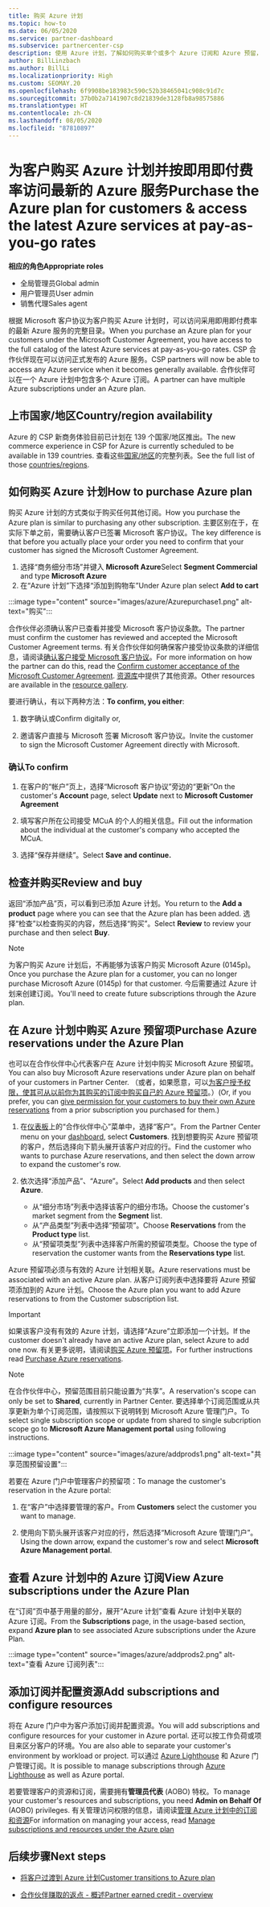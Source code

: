 ```yaml
---
title: 购买 Azure 计划
ms.topic: how-to
ms.date: 06/05/2020
ms.service: partner-dashboard
ms.subservice: partnercenter-csp
description: 使用 Azure 计划，了解如何购买单个或多个 Azure 订阅和 Azure 预留，如何配置资源，以及如何查看或添加订阅。
author: BillLinzbach
ms.author: BillLi
ms.localizationpriority: High
ms.custom: SEOMAY.20
ms.openlocfilehash: 6f9908be183983c590c52b38465041c908c91d7c
ms.sourcegitcommit: 37b0b2a7141907c8d21839de3128fb8a98575886
ms.translationtype: HT
ms.contentlocale: zh-CN
ms.lasthandoff: 08/05/2020
ms.locfileid: "87810897"
---
```

# <a name="purchase-the-azure-plan-for-customers--access-the-latest-azure-services-at-pay-as-you-go-rates"></a><span data-ttu-id="4cec1-103">为客户购买 Azure 计划并按即用即付费率访问最新的 Azure 服务</span><span class="sxs-lookup"><span data-stu-id="4cec1-103">Purchase the Azure plan for customers & access the latest Azure services at pay-as-you-go rates</span></span>

<span data-ttu-id="4cec1-104">**相应的角色**</span><span class="sxs-lookup"><span data-stu-id="4cec1-104">**Appropriate roles**</span></span>
- <span data-ttu-id="4cec1-105">全局管理员</span><span class="sxs-lookup"><span data-stu-id="4cec1-105">Global admin</span></span>
- <span data-ttu-id="4cec1-106">用户管理员</span><span class="sxs-lookup"><span data-stu-id="4cec1-106">User admin</span></span>
- <span data-ttu-id="4cec1-107">销售代理</span><span class="sxs-lookup"><span data-stu-id="4cec1-107">Sales agent</span></span>

<span data-ttu-id="4cec1-108">根据 Microsoft 客户协议为客户购买 Azure 计划时，可以访问采用即用即付费率的最新 Azure 服务的完整目录。</span><span class="sxs-lookup"><span data-stu-id="4cec1-108">When you purchase an Azure plan for your customers under the Microsoft Customer Agreement, you have access to the full catalog of the latest Azure services at pay-as-you-go rates.</span></span> <span data-ttu-id="4cec1-109">CSP 合作伙伴现在可以访问正式发布的 Azure 服务。</span><span class="sxs-lookup"><span data-stu-id="4cec1-109">CSP partners will now be able to access any Azure service when it becomes generally available.</span></span> <span data-ttu-id="4cec1-110">合作伙伴可以在一个 Azure 计划中包含多个 Azure 订阅。</span><span class="sxs-lookup"><span data-stu-id="4cec1-110">A partner can have multiple Azure subscriptions under an Azure plan.</span></span> 

## <a name="countryregion-availability"></a><span data-ttu-id="4cec1-111">上市国家/地区</span><span class="sxs-lookup"><span data-stu-id="4cec1-111">Country/region availability</span></span>
<span data-ttu-id="4cec1-112">Azure 的 CSP 新商务体验目前已计划在 139 个国家/地区推出。</span><span class="sxs-lookup"><span data-stu-id="4cec1-112">The new commerce experience in CSP for Azure is currently scheduled to be available in 139 countries.</span></span> <span data-ttu-id="4cec1-113">查看这些[国家/地区](https://query.prod.cms.rt.microsoft.com/cms/api/am/binary/RE3QN0x)的完整列表。</span><span class="sxs-lookup"><span data-stu-id="4cec1-113">See the full list of those [countries/regions](https://query.prod.cms.rt.microsoft.com/cms/api/am/binary/RE3QN0x).</span></span> 

## <a name="how-to-purchase-azure-plan"></a><span data-ttu-id="4cec1-114">如何购买 Azure 计划</span><span class="sxs-lookup"><span data-stu-id="4cec1-114">How to purchase Azure plan</span></span>

<span data-ttu-id="4cec1-115">购买 Azure 计划的方式类似于购买任何其他订阅。</span><span class="sxs-lookup"><span data-stu-id="4cec1-115">How you purchase the Azure plan is similar to purchasing any other subscription.</span></span> <span data-ttu-id="4cec1-116">主要区别在于，在实际下单之前，需要确认客户已签署 Microsoft 客户协议。</span><span class="sxs-lookup"><span data-stu-id="4cec1-116">The key difference is that before you actually place your order you need to confirm that your customer has signed the Microsoft Customer Agreement.</span></span>

1. <span data-ttu-id="4cec1-117">选择“商务细分市场”并键入 **Microsoft Azure**</span><span class="sxs-lookup"><span data-stu-id="4cec1-117">Select **Segment Commercial** and type **Microsoft Azure**</span></span> 
2. <span data-ttu-id="4cec1-118">在“Azure 计划”下选择“添加到购物车”</span><span class="sxs-lookup"><span data-stu-id="4cec1-118">Under Azure plan select **Add to cart**</span></span>

:::image type="content" source="images/azure/Azurepurchase1.png" alt-text="购买":::

<span data-ttu-id="4cec1-120">合作伙伴必须确认客户已查看并接受 Microsoft 客户协议条款。</span><span class="sxs-lookup"><span data-stu-id="4cec1-120">The partner must confirm the customer has reviewed and accepted the Microsoft Customer Agreement terms.</span></span> <span data-ttu-id="4cec1-121">有关合作伙伴如何确保客户接受协议条款的详细信息，请阅读[确认客户接受 Microsoft 客户协议](confirm-customer-agreement.md)。</span><span class="sxs-lookup"><span data-stu-id="4cec1-121">For more information on how the partner can do this, read the [Confirm customer acceptance of the Microsoft Customer Agreement](confirm-customer-agreement.md).</span></span> <span data-ttu-id="4cec1-122">[资源库](https://partner.microsoft.com/resources/collection/Microsoft-Customer-Agreement-in-the-CSP-program#/)中提供了其他资源。</span><span class="sxs-lookup"><span data-stu-id="4cec1-122">Other resources are available in the [resource gallery](https://partner.microsoft.com/resources/collection/Microsoft-Customer-Agreement-in-the-CSP-program#/).</span></span>

<span data-ttu-id="4cec1-123">要进行确认，有以下两种方法：</span><span class="sxs-lookup"><span data-stu-id="4cec1-123">**To confirm, you either**:</span></span> 

1. <span data-ttu-id="4cec1-124">数字确认或</span><span class="sxs-lookup"><span data-stu-id="4cec1-124">Confirm digitally or,</span></span>

2. <span data-ttu-id="4cec1-125">邀请客户直接与 Microsoft 签署 Microsoft 客户协议。</span><span class="sxs-lookup"><span data-stu-id="4cec1-125">Invite the customer to sign the Microsoft Customer Agreement directly with Microsoft.</span></span> 

### <a name="to-confirm"></a><span data-ttu-id="4cec1-126">确认</span><span class="sxs-lookup"><span data-stu-id="4cec1-126">To confirm</span></span> 

1. <span data-ttu-id="4cec1-127">在客户的“帐户”页上，选择“Microsoft 客户协议”旁边的“更新”</span><span class="sxs-lookup"><span data-stu-id="4cec1-127">On the customer's **Account** page, select **Update** next to **Microsoft Customer Agreement**</span></span>  

2. <span data-ttu-id="4cec1-128">填写客户所在公司接受 MCuA 的个人的相关信息。</span><span class="sxs-lookup"><span data-stu-id="4cec1-128">Fill out the information about the individual at the customer's company who accepted the MCuA.</span></span>

3. <span data-ttu-id="4cec1-129">选择“保存并继续”。</span><span class="sxs-lookup"><span data-stu-id="4cec1-129">Select **Save and continue.**</span></span>  

## <a name="review-and-buy"></a><span data-ttu-id="4cec1-130">检查并购买</span><span class="sxs-lookup"><span data-stu-id="4cec1-130">Review and buy</span></span>

<span data-ttu-id="4cec1-131">返回“添加产品”页，可以看到已添加 Azure 计划。</span><span class="sxs-lookup"><span data-stu-id="4cec1-131">You return to the **Add a product** page where you can see that the Azure plan has been added.</span></span> <span data-ttu-id="4cec1-132">选择“检查”以检查购买的内容，然后选择“购买”。</span><span class="sxs-lookup"><span data-stu-id="4cec1-132">Select **Review** to review your purchase and then select **Buy**.</span></span> 

>[!Note]
><span data-ttu-id="4cec1-133">为客户购买 Azure 计划后，不再能够为该客户购买 Microsoft Azure (0145p)。</span><span class="sxs-lookup"><span data-stu-id="4cec1-133">Once you purchase the Azure plan for a customer, you can no longer purchase Microsoft Azure (0145p) for that customer.</span></span> <span data-ttu-id="4cec1-134">今后需要通过 Azure 计划来创建订阅。</span><span class="sxs-lookup"><span data-stu-id="4cec1-134">You'll need to create future subscriptions through the Azure plan.</span></span>

## <a name="purchase-azure-reservations-under-the-azure-plan"></a><span data-ttu-id="4cec1-135">在 Azure 计划中购买 Azure 预留项</span><span class="sxs-lookup"><span data-stu-id="4cec1-135">Purchase Azure reservations under the Azure Plan</span></span> 
  
<span data-ttu-id="4cec1-136">也可以在合作伙伴中心代表客户在 Azure 计划中购买 Microsoft Azure 预留项。</span><span class="sxs-lookup"><span data-stu-id="4cec1-136">You can also buy Microsoft Azure reservations under Azure plan on behalf of your customers in Partner Center.</span></span> <span data-ttu-id="4cec1-137">（或者，如果愿意，可以[为客户授予权限，使其可从以前你为其购买的订阅中购买自己的 Azure 预留项](give-customers-permission.md)。）</span><span class="sxs-lookup"><span data-stu-id="4cec1-137">(Or, if you prefer, you can [give permission for your customers to buy their own Azure reservations](give-customers-permission.md) from a prior subscription you purchased for them.)</span></span>

1. <span data-ttu-id="4cec1-138">在[仪表板](https://partner.microsoft.com/dashboard/)上的“合作伙伴中心”菜单中，选择“客户”。</span><span class="sxs-lookup"><span data-stu-id="4cec1-138">From the Partner Center menu on your [dashboard](https://partner.microsoft.com/dashboard/), select **Customers**.</span></span> <span data-ttu-id="4cec1-139">找到想要购买 Azure 预留项的客户，然后选择向下箭头展开该客户对应的行。</span><span class="sxs-lookup"><span data-stu-id="4cec1-139">Find the customer who wants to purchase Azure reservations, and then select the down arrow to expand the customer's row.</span></span>

2. <span data-ttu-id="4cec1-140">依次选择“添加产品”、“Azure”。</span><span class="sxs-lookup"><span data-stu-id="4cec1-140">Select **Add products** and then select **Azure**.</span></span> 

   - <span data-ttu-id="4cec1-141">从“细分市场”列表中选择该客户的细分市场。</span><span class="sxs-lookup"><span data-stu-id="4cec1-141">Choose the customer's market segment from the **Segment** list.</span></span>
   - <span data-ttu-id="4cec1-142">从“产品类型”列表中选择“预留项”。</span><span class="sxs-lookup"><span data-stu-id="4cec1-142">Choose **Reservations** from the **Product type** list.</span></span>
   - <span data-ttu-id="4cec1-143">从“预留项类型”列表中选择客户所需的预留项类型。</span><span class="sxs-lookup"><span data-stu-id="4cec1-143">Choose the type of reservation the customer wants from the **Reservations type** list.</span></span>

<span data-ttu-id="4cec1-144">Azure 预留项必须与有效的 Azure 计划相关联。</span><span class="sxs-lookup"><span data-stu-id="4cec1-144">Azure reservations must be associated with an active Azure plan.</span></span> <span data-ttu-id="4cec1-145">从客户订阅列表中选择要将 Azure 预留项添加到的 Azure 计划。</span><span class="sxs-lookup"><span data-stu-id="4cec1-145">Choose the Azure plan you want to add Azure reservations to from the Customer subscription list.</span></span> 

>[!Important] 
><span data-ttu-id="4cec1-146">如果该客户没有有效的 Azure 计划，请选择“Azure”立即添加一个计划。</span><span class="sxs-lookup"><span data-stu-id="4cec1-146">If the customer doesn't already have an active Azure plan, select Azure to add one now.</span></span> <span data-ttu-id="4cec1-147">有关更多说明，请阅读[购买 Azure 预留项](azure-reservations-buying.md#purchase-azure-reservations)。</span><span class="sxs-lookup"><span data-stu-id="4cec1-147">For further instructions read [Purchase Azure reservations](azure-reservations-buying.md#purchase-azure-reservations).</span></span>

>[!Note]
><span data-ttu-id="4cec1-148">在合作伙伴中心，预留范围目前只能设置为“共享”。</span><span class="sxs-lookup"><span data-stu-id="4cec1-148">A reservation's scope can only be set to **Shared**, currently in Partner Center.</span></span> <span data-ttu-id="4cec1-149">要选择单个订阅范围或从共享更新为单个订阅范围，请按照以下说明转到 Microsoft Azure 管理门户。</span><span class="sxs-lookup"><span data-stu-id="4cec1-149">To select single subscription scope or update from shared to single subcription scope go to **Microsoft Azure Management portal** using following instructions.</span></span> 

:::image type="content" source="images/azure/addprods1.png" alt-text="共享范围预留设置":::

<span data-ttu-id="4cec1-151">若要在 Azure 门户中管理客户的预留项：</span><span class="sxs-lookup"><span data-stu-id="4cec1-151">To manage the customer's reservation in the Azure portal:</span></span> 

1. <span data-ttu-id="4cec1-152">在“客户”中选择要管理的客户。</span><span class="sxs-lookup"><span data-stu-id="4cec1-152">From **Customers** select the customer you want to manage.</span></span> 

2. <span data-ttu-id="4cec1-153">使用向下箭头展开该客户对应的行，然后选择“Microsoft Azure 管理门户”。</span><span class="sxs-lookup"><span data-stu-id="4cec1-153">Using the down arrow, expand the customer's row and select **Microsoft Azure Management portal**.</span></span>  
 
## <a name="view-azure-subscriptions-under-the-azure-plan"></a><span data-ttu-id="4cec1-154">查看 Azure 计划中的 Azure 订阅</span><span class="sxs-lookup"><span data-stu-id="4cec1-154">View Azure subscriptions under the Azure Plan</span></span>

<span data-ttu-id="4cec1-155">在“订阅”页中基于用量的部分，展开“Azure 计划”查看 Azure 计划中关联的 Azure 订阅。</span><span class="sxs-lookup"><span data-stu-id="4cec1-155">From the **Subscriptions** page, in the usage-based section, expand **Azure plan** to see associated Azure subscriptions under the Azure Plan.</span></span>

:::image type="content" source="images/azure/addprods2.png" alt-text="查看 Azure 订阅列表"::: 


## <a name="add-subscriptions-and-configure-resources"></a><span data-ttu-id="4cec1-157">添加订阅并配置资源</span><span class="sxs-lookup"><span data-stu-id="4cec1-157">Add subscriptions and configure resources</span></span>

<span data-ttu-id="4cec1-158">将在 Azure 门户中为客户添加订阅并配置资源。</span><span class="sxs-lookup"><span data-stu-id="4cec1-158">You will add subscriptions and configure resources for your customer in Azure portal.</span></span> <span data-ttu-id="4cec1-159">还可以按工作负荷或项目来区分客户的环境。</span><span class="sxs-lookup"><span data-stu-id="4cec1-159">You are also able to separate your customer's environment by workload or project.</span></span> <span data-ttu-id="4cec1-160">可以通过 [Azure Lighthouse](https://azure.microsoft.com/services/azure-lighthouse/) 和 Azure 门户管理订阅。</span><span class="sxs-lookup"><span data-stu-id="4cec1-160">It is possible to manage subscriptions through [Azure Lighthouse](https://azure.microsoft.com/services/azure-lighthouse/) as well as Azure portal.</span></span> 

<span data-ttu-id="4cec1-161">若要管理客户的资源和订阅，需要拥有**管理员代表** (AOBO) 特权。</span><span class="sxs-lookup"><span data-stu-id="4cec1-161">To manage your customer's resources and subscriptions, you need **Admin on Behalf Of** (AOBO) privileges.</span></span> <span data-ttu-id="4cec1-162">有关管理访问权限的信息，请阅读[管理 Azure 计划中的订阅和资源](azure-plan-manage.md)</span><span class="sxs-lookup"><span data-stu-id="4cec1-162">For information on managing your access, read [Manage subscriptions and resources under the Azure plan](azure-plan-manage.md)</span></span>

## <a name="next-steps"></a><span data-ttu-id="4cec1-163">后续步骤</span><span class="sxs-lookup"><span data-stu-id="4cec1-163">Next steps</span></span>

- [<span data-ttu-id="4cec1-164">将客户过渡到 Azure 计划</span><span class="sxs-lookup"><span data-stu-id="4cec1-164">Customer transitions to Azure plan</span></span>](azure-plan-transition.md)

- [<span data-ttu-id="4cec1-165">合作伙伴赚取的返点 - 概述</span><span class="sxs-lookup"><span data-stu-id="4cec1-165">Partner earned credit - overview</span></span>](partner-earned-credit.md)
